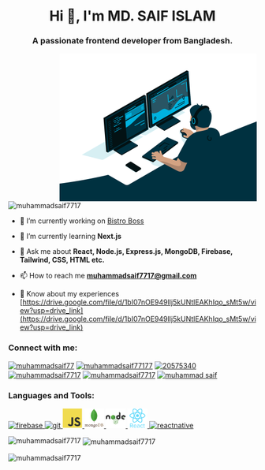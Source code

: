 <h1 align="center">Hi 👋, I'm MD. SAIF ISLAM</h1>
<h3 align="center">A passionate frontend developer from Bangladesh.</h3>

<img align="right" alt="coading" width="400" src="./coading.gif">

<p align="left"> <img src="https://komarev.com/ghpvc/?username=muhammadsaif7717&label=Profile%20views&color=0e75b6&style=flat" alt="muhammadsaif7717" /> </p>

- 🔭 I’m currently working on [Bistro Boss](https://residencepro-7717.web.app)

- 🌱 I’m currently learning **Next.js**

- 💬 Ask me about **React, Node.js, Express.js, MongoDB, Firebase, Tailwind, CSS, HTML etc.**

- 📫 How to reach me **muhammadsaif7717@gmail.com**

- 📄 Know about my experiences [https://drive.google.com/file/d/1bI07nOE949lIj5kUNtlEAKhIqo_sMt5w/view?usp=drive_link](https://drive.google.com/file/d/1bI07nOE949lIj5kUNtlEAKhIqo_sMt5w/view?usp=drive_link)

<h3 align="left">Connect with me:</h3>
<p align="left">
<a href="https://twitter.com/muhammadsaif77" target="blank"><img align="center" src="https://raw.githubusercontent.com/rahuldkjain/github-profile-readme-generator/master/src/images/icons/Social/twitter.svg" alt="muhammadsaif77" height="30" width="40" /></a>
<a href="https://linkedin.com/in/muhammadsaif77177" target="blank"><img align="center" src="https://raw.githubusercontent.com/rahuldkjain/github-profile-readme-generator/master/src/images/icons/Social/linked-in-alt.svg" alt="muhammadsaif77177" height="30" width="40" /></a>
<a href="https://stackoverflow.com/users/20575340" target="blank"><img align="center" src="https://raw.githubusercontent.com/rahuldkjain/github-profile-readme-generator/master/src/images/icons/Social/stack-overflow.svg" alt="20575340" height="30" width="40" /></a>
<a href="https://fb.com/muhammadsaif7717" target="blank"><img align="center" src="https://raw.githubusercontent.com/rahuldkjain/github-profile-readme-generator/master/src/images/icons/Social/facebook.svg" alt="muhammadsaif7717" height="30" width="40" /></a>
<a href="https://instagram.com/muhammadsaif7717" target="blank"><img align="center" src="https://raw.githubusercontent.com/rahuldkjain/github-profile-readme-generator/master/src/images/icons/Social/instagram.svg" alt="muhammadsaif7717" height="30" width="40" /></a>
<a href="https://www.youtube.com/c/muhammad saif" target="blank"><img align="center" src="https://raw.githubusercontent.com/rahuldkjain/github-profile-readme-generator/master/src/images/icons/Social/youtube.svg" alt="muhammad saif" height="30" width="40" /></a>
</p>

<h3 align="left">Languages and Tools:</h3>
<p align="left"> <a href="https://firebase.google.com/" target="_blank" rel="noreferrer"> <img src="https://www.vectorlogo.zone/logos/firebase/firebase-icon.svg" alt="firebase" width="40" height="40"/> </a> <a href="https://git-scm.com/" target="_blank" rel="noreferrer"> <img src="https://www.vectorlogo.zone/logos/git-scm/git-scm-icon.svg" alt="git" width="40" height="40"/> </a> <a href="https://developer.mozilla.org/en-US/docs/Web/JavaScript" target="_blank" rel="noreferrer"> <img src="https://raw.githubusercontent.com/devicons/devicon/master/icons/javascript/javascript-original.svg" alt="javascript" width="40" height="40"/> </a> <a href="https://www.mongodb.com/" target="_blank" rel="noreferrer"> <img src="https://raw.githubusercontent.com/devicons/devicon/master/icons/mongodb/mongodb-original-wordmark.svg" alt="mongodb" width="40" height="40"/> </a> <a href="https://nodejs.org" target="_blank" rel="noreferrer"> <img src="https://raw.githubusercontent.com/devicons/devicon/master/icons/nodejs/nodejs-original-wordmark.svg" alt="nodejs" width="40" height="40"/> </a> <a href="https://reactjs.org/" target="_blank" rel="noreferrer"> <img src="https://raw.githubusercontent.com/devicons/devicon/master/icons/react/react-original-wordmark.svg" alt="react" width="40" height="40"/> </a> <a href="https://reactnative.dev/" target="_blank" rel="noreferrer"> <img src="https://reactnative.dev/img/header_logo.svg" alt="reactnative" width="40" height="40"/> </a> </p>

<p><img align="left" src="https://github-readme-stats.vercel.app/api/top-langs?username=muhammadsaif7717&show_icons=true&locale=en&layout=compact" alt="muhammadsaif7717" /></p>

<p>&nbsp;<img align="center" src="https://github-readme-stats.vercel.app/api?username=muhammadsaif7717&show_icons=true&locale=en" alt="muhammadsaif7717" /></p>

<p><img align="center" src="https://github-readme-streak-stats.herokuapp.com/?user=muhammadsaif7717&" alt="muhammadsaif7717" /></p>
